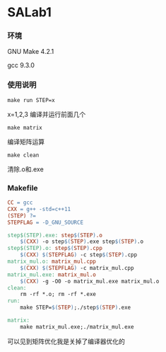 # SALab1

### 环境

GNU Make 4.2.1

gcc 9.3.0

### 使用说明

~~~ 
make run STEP=x
~~~

x=1,2,3 编译并运行前面几个

~~~
make matrix	
~~~

编译矩阵运算

~~~
make clean
~~~

清除.o和.exe

### Makefile

~~~makefile
CC = gcc
CXX = g++ -std=c++11
(STEP) ?=
STEPFLAG = -D_GNU_SOURCE

step$(STEP).exe: step$(STEP).o
	$(CXX) -o step$(STEP).exe step$(STEP).o
step$(STEP).o: step$(STEP).cpp	
	$(CXX) $(STEPFLAG) -c step$(STEP).cpp
matrix_mul.o: matrix_mul.cpp
	$(CXX) $(STEPFLAG) -c matrix_mul.cpp
matrix_mul.exe: matrix_mul.o
	$(CXX) -g -O0 -o matrix_mul.exe matrix_mul.o 
clean:
	rm -rf *.o; rm -rf *.exe
run:
	make STEP=$(STEP);./step$(STEP).exe

matrix:
	make matrix_mul.exe;./matrix_mul.exe
~~~

可以见到矩阵优化我是关掉了编译器优化的

